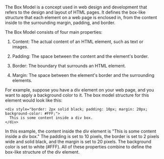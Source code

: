 The Box Model is a concept used in web design and development that refers to the design and layout of HTML pages. It defines the box-like structure that each element on a web page is enclosed in, from the content inside to the surrounding margin, padding, and border.

The Box Model consists of four main properties:

1. Content: The actual content of an HTML element, such as text or images.

2. Padding: The space between the content and the element's border.

3. Border: The boundary that surrounds an HTML element.

4. Margin: The space between the element's border and the surrounding elements.

For example, suppose you have a div element on your web page, and you want to apply a background color to it. The box model structure for this element would look like this:

```
<div style="border: 2px solid black; padding: 10px; margin: 20px; background-color: #FFF;">
  This is some content inside a div box.
</div>
```

In this example, the content inside the div element is "This is some content inside a div box." The padding is set to 10 pixels, the border is set to 2 pixels wide and solid black, and the margin is set to 20 pixels. The background color is set to white (#FFF). All of these properties combine to define the box-like structure of the div element.